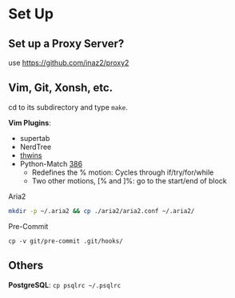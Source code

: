 Set Up
======

Set up a Proxy Server?
----------------------

use https://github.com/inaz2/proxy2

Vim, Git, Xonsh, etc.
---------------------

cd to its subdirectory and type `make`.

**Vim Plugins**:

- supertab
- NerdTree
- [thwins](https://github.com/mitnk/thwins)
- Python-Match [386](http://www.vim.org/scripts/script.php?script_id=386)
    - Redefines the % motion: Cycles through if/try/for/while
    - Two other motions, [% and ]%: go to the start/end of block

Aria2

```bash
mkdir -p ~/.aria2 && cp ./aria2/aria2.conf ~/.aria2/
```

Pre-Commit

```
cp -v git/pre-commit .git/hooks/
```

Others
------

**PostgreSQL**: `cp psqlrc ~/.psqlrc`
